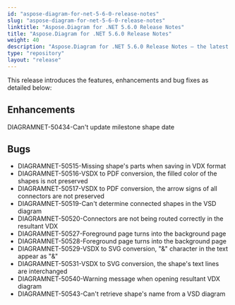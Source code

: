 ```yaml
---
id: "aspose-diagram-for-net-5-6-0-release-notes"
slug: "aspose-diagram-for-net-5-6-0-release-notes"
linktitle: "Aspose.Diagram for .NET 5.6.0 Release Notes"
title: "Aspose.Diagram for .NET 5.6.0 Release Notes"
weight: 40
description: "Aspose.Diagram for .NET 5.6.0 Release Notes – the latest updates and fixes."
type: "repository"
layout: "release"
---
```


This release introduces the features, enhancements and bug fixes as detailed below:
## **Enhancements**
DIAGRAMNET-50434-Can't update milestone shape date
## **Bugs**
- DIAGRAMNET-50515-Missing shape's parts when saving in VDX format 
- DIAGRAMNET-50516-VSDX to PDF conversion, the filled color of the shapes is not preserved 
- DIAGRAMNET-50517-VSDX to PDF conversion, the arrow signs of all connectors are not preserved 
- DIAGRAMNET-50519-Can't determine connected shapes in the VSD diagram 
- DIAGRAMNET-50520-Connectors are not being routed correctly in the resultant VDX 
- DIAGRAMNET-50527-Foreground page turns into the background page 
- DIAGRAMNET-50528-Foreground page turns into the background page 
- DIAGRAMNET-50529-VSDX to SVG conversion, "&" character in the text appear as "&" 
- DIAGRAMNET-50531-VSDX to SVG conversion, the shape's text lines are interchanged 
- DIAGRAMNET-50540-Warning message when opening resultant VDX diagram 
- DIAGRAMNET-50543-Can't retrieve shape's name from a VSD diagram
